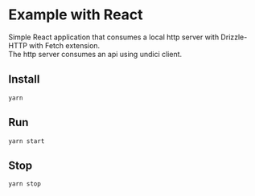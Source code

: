 # Example with React

Simple React application that consumes a local http server with Drizzle-HTTP with Fetch extension.  
The http server consumes an api using undici client.

## Install

```
yarn
```

## Run

```
yarn start
```

## Stop

```
yarn stop
```
